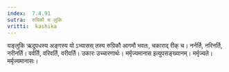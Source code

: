 ```yaml
---
index:  7.4.91
sutra:  रुग्रिकौ च लुकि
vritti:  kashika 
---
```


यङ्लुकि ऋदुपधस्य अङ्गस्य यो ऽभ्यासस् तस्य रुग्रिकौ आगमौ भवतः, चकाराद् रीक् च। नर्नर्ति, नरिनर्ति, नरीनर्ति। वर्वर्ति, वरिवर्ति, वरीवर्ति। उकारः उच्चारणार्थः। मर्मृज्यमानास इत्युपसङ्ख्यानम्। मर्मृज्यते। मर्मृज्यमानासः।

